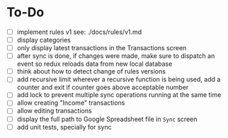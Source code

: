 # To-Do

- [ ] implement rules v1
      see: ./docs/rules/v1.md
- [ ] display categories
- [ ] only display latest transactions in the Transactions screen
- [ ] after sync is done, if changes were made, make sure to dispatch an event so redux reloads data from new local database
- [ ] think about how to detect change of rules versions
- [ ] add recursive limit
      wherever a recursive function is being used, add a counter and exit if counter goes above acceptable number
- [ ] add lock to prevent multiple sync operations running at the same time
- [ ] allow creating "Income" transactions
- [ ] allow editing transactions
- [ ] display the full path to Google Spreadsheet file in `Sync` screen
- [ ] add unit tests, specially for sync
